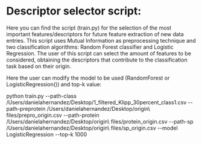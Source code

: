 # Descriptor selector script:

Here you can find the script (train.py) for the selection of the most important features/descriptors for future feature extraction of new data entries. This script uses Mutual Information as preprocessing technique and two classification algorithms: Random Forest classifier and Logistic Regression. The user of this script can select the amount of features to be considered, obtaining the descriptors that contribute to the classification task based on their origin.

Here the user can modify the model to be used (RandomForest or LogisticRegression()) and top-k value:

python train.py --path-class /Users/danielahernandez/Desktop/1_filtered_Klipp_30percent_class1.csv --path-preprotein /Users/danielahernandez/Desktop/origin\ files/prepro_origin.csv --path-protein /Users/danielahernandez/Desktop/origin\ files/protein_origin.csv --path-sp /Users/danielahernandez/Desktop/origin\ files/sp_origin.csv --model LogisticRegression --top-k 1000


